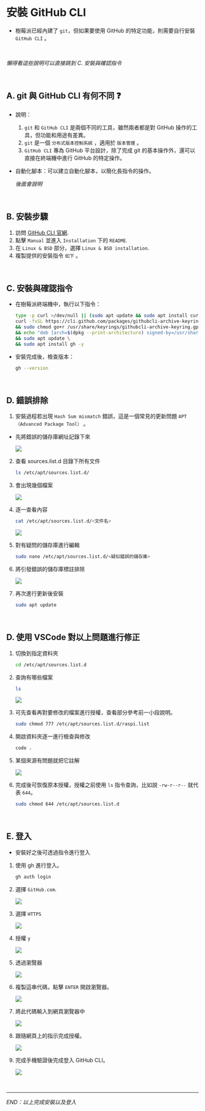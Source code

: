 # 安裝 GitHub CLI

- 樹莓派已經內建了 `git`，但如果要使用 GitHub 的特定功能，則需要自行安裝 `GitHub CLI` 。

</br>

_懶得看這些說明可以直接跳到 C. 安裝與確認指令_

<br>

## A. git 與 GitHub CLI 有何不同 ❓

- 說明：
    1. `git` 和 `GitHub CLI` 是兩個不同的工具，雖然兩者都是對 GitHub 操作的工具，但功能和用途有差異。
    2. `git` 是一個 `分布式版本控制系統` ，適用於 `版本管理` 。 
    3. `GitHub CLI` 專為 GitHub 平台設計，除了完成 git 的基本操作外，還可以直接在終端機中進行 GitHub 的特定操作。

- 自動化腳本：可以建立自動化腳本，以簡化長指令的操作。
  
  _後面會說明_

</br>

## B. 安裝步驟

1. 訪問 [GitHub CLI 官網](https://cli.github.com/).
2. 點擊 `Manual` 並進入 `Installation` 下的 `README`.
3. 在 `Linux & BSD` 部分，選擇 `Linux & BSD installation`.
4. 複製提供的安裝指令 `如下` 。

</br>

## C. 安裝與確認指令
- 在樹莓派終端機中，執行以下指令：

    ```bash
    type -p curl >/dev/null || (sudo apt update && sudo apt install curl -y)
    curl -fsSL https://cli.github.com/packages/githubcli-archive-keyring.gpg | sudo dd of=/usr/share/keyrings/githubcli-archive-keyring.gpg \
    && sudo chmod go+r /usr/share/keyrings/githubcli-archive-keyring.gpg \
    && echo "deb [arch=$(dpkg --print-architecture) signed-by=/usr/share/keyrings/githubcli-archive-keyring.gpg] https://cli.github.com/packages stable main" | sudo tee /etc/apt/sources.list.d/github-cli.list > /dev/null \
    && sudo apt update \
    && sudo apt install gh -y
    ```

- 安裝完成後，檢查版本：

    ```bash
    gh --version
    ```

</br>

## D. 錯誤排除
1. 安裝過程若出現 `Hash Sum mismatch` 錯誤，這是一個常見的更新問題 `APT（Advanced Package Tool）` 。
- 先將錯誤的儲存庫網址記錄下來

  ![](images/img_50.png)


2. 查看 sources.list.d 目錄下所有文件

    ```bash
    ls /etc/apt/sources.list.d/
    ```

3. 會出現幾個檔案

   ![](images/img_51.png)

4. 逐一查看內容

    ```bash
    cat /etc/apt/sources.list.d/<文件名>
    ```

    ![](images/img_52.png)

5. 對有疑問的儲存庫進行編輯

    ```bash
    sudo nano /etc/apt/sources.list.d/<疑似錯誤的儲存庫>
    ```

6. 將引發錯誤的儲存庫標註排除
   
   ![](images/img_53.png)

7. 再次進行更新後安裝

    ```bash
    sudo apt update
    ```

</br>

## D. 使用 VSCode 對以上問題進行修正

1. 切換到指定資料夾

    ```bash
    cd /etc/apt/sources.list.d
    ```

2. 查詢有哪些檔案
    
    ```bash
    ls
    ```
   
   ![](images/img_67.png)

3. 可先查看再對要修改的檔案進行授權，查看部分參考前一小段說明。

    ```bash
    sudo chmod 777 /etc/apt/sources.list.d/raspi.list
    ```

4. 開啟資料夾逐一進行檢查與修改

    ```bash
    code .
    ```


4. 某個來源有問題就把它註解

   ![](images/img_66.png)

5. 完成後可恢復原本授權，授權之前使用 `ls` 指令查詢，比如說 `-rw-r--r--` 就代表 `644`。

    ```bash
    sudo chmod 644 /etc/apt/sources.list.d
    ```

<br>

## E. 登入
- 安裝好之後可透過指令進行登入

1. 使用 gh 進行登入。

    ```bash
    gh auth login
    ```

2. 選擇 `GitHub.com`.

    ![](images/img_54.png)

3. 選擇 `HTTPS`

    ![](images/img_55.png)

4. 授權 `y`

   ![](images/img_56.png)

5. 透過瀏覽器

   ![](images/img_57.png)

6. 複製這串代碼，點擊 `ENTER` 開啟瀏覽器。

   ![](images/img_58.png)

7. 將此代碼輸入到網頁瀏覽器中

   ![](images/img_59.png)

8. 跟隨網頁上的指示完成授權。

   ![](images/img_60.png)

9.  完成手機驗證後完成登入 GitHub CLI。

    ![](images/img_61.png)

</br>

---

_END：以上完成安裝以及登入_